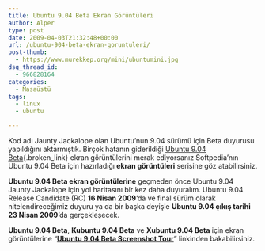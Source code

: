 ```yaml
---
title: Ubuntu 9.04 Beta Ekran Görüntüleri
author: Alper
type: post
date: 2009-04-03T21:32:48+00:00
url: /ubuntu-904-beta-ekran-goruntuleri/
post-thumb:
  - https://www.murekkep.org/mini/ubuntumini.jpg
dsq_thread_id:
  - 966828164
categories:
  - Masaüstü
tags:
  - linux
  - ubuntu

---
```

Kod adı Jaunty Jackalope olan Ubuntu’nun 9.04 sürümü için Beta duyurusu yapıldığını aktarmıştık. Birçok hatanın giderildiği [Ubuntu 9.04 Beta][1]{.broken_link} ekran görüntülerini merak ediyorsanız Softpedia&#8217;nın Ubuntu 9.04 Beta için hazırladığı **ekran görüntüleri** serisine göz atabilirsiniz. 

**Ubuntu 9.04 Beta ekran görüntülerine** geçmeden önce Ubuntu 9.04 Jaunty Jackalope için yol haritasını bir kez daha duyuralım. Ubuntu 9.04 Release Candidate (RC) **16 Nisan 2009**&#8216;da ve final sürüm olarak nitelendireceğimiz duyuru ya da bir başka deyişle **Ubuntu 9.04 çıkış tarihi 23 Nisan 2009**&#8216;da gerçekleşecek. 

**Ubuntu 9.04 Beta**, **Kubuntu 9.04 Beta** ve **Xubuntu 9.04 Beta** için ekran görüntülerine &#8220;**<a href="http://news.softpedia.com/news/Ubuntu-9-04-Beta-Screenshot-Tour-107809.shtml" target="_blank" class="broken_link">Ubuntu 9.04 Beta Screenshot Tour</a>**&#8221; linkinden bakabilirsiniz.

 [1]: https://www.murekkep.org/ubuntu-904-jaunty-jackalope-beta-hazir-1667